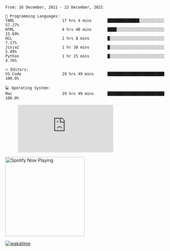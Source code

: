 <!--START_SECTION:waka-->
```text
From: 16 December, 2021 - 22 December, 2021

💬 Programming Languages: 
YAML                     17 hrs 4 mins       ██████████████░░░░░░░░░░░   57.27% 
HTML                     4 hrs 40 mins       ████░░░░░░░░░░░░░░░░░░░░░   15.69% 
HCL                      2 hrs 8 mins        █░░░░░░░░░░░░░░░░░░░░░░░░   7.17% 
Jinja2                   1 hr 38 mins        █░░░░░░░░░░░░░░░░░░░░░░░░   5.49% 
Python                   1 hr 25 mins        █░░░░░░░░░░░░░░░░░░░░░░░░   4.76%

🔥 Editors: 
VS Code                  29 hrs 49 mins      █████████████████████████   100.0%

💻 Operating System: 
Mac                      29 hrs 49 mins      █████████████████████████   100.0%

```


<!--END_SECTION:waka-->

<figure><embed src="https://wakatime.com/share/@gregnrobinson/001c6d31-0c95-44f9-b6d7-9fd705354f62.svg"></embed></figure>

[<img src="https://spotify-playing-gregnrobinson.vercel.app/api/spotify/?background_color=transparent&border_color=transparent" alt="Spotify Now Playing" width="250" />](https://open.spotify.com/user/gregnrobinson-ca)

[![wakatime](https://wakatime.com/badge/user/37718f76-572e-4513-b2c5-41c4d93d287a.svg)](https://wakatime.com/@37718f76-572e-4513-b2c5-41c4d93d287a)



